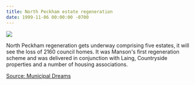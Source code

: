 ```yaml
---
title: North Peckham estate regeneration
date: 1999-11-06 00:00:00 -0700
---
```


![](http://35percent.org/img/northpeckhamaerial.jpg)

North Peckham regeneration gets underway comprising five estates, it will see the loss of 2160 council homes. It was Manson's first regeneration scheme and was delivered in conjunction with Laing, Countryside properties and a number of housing associations.

[Source: Municipal Dreams](https://municipaldreams.wordpress.com/2016/10/25/the-five-estates-peckham-part-iii/)
